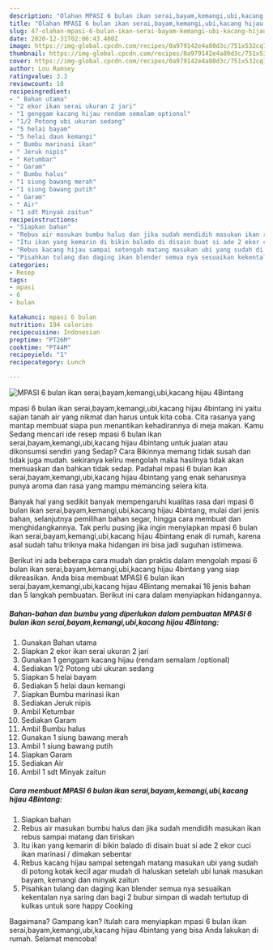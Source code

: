```yaml
---
description: "Olahan MPASI 6 bulan ikan serai,bayam,kemangi,ubi,kacang hijau 4Bintang | Cara Buat MPASI 6 bulan ikan serai,bayam,kemangi,ubi,kacang hijau 4Bintang Yang Bisa Manjain Lidah"
title: "Olahan MPASI 6 bulan ikan serai,bayam,kemangi,ubi,kacang hijau 4Bintang | Cara Buat MPASI 6 bulan ikan serai,bayam,kemangi,ubi,kacang hijau 4Bintang Yang Bisa Manjain Lidah"
slug: 47-olahan-mpasi-6-bulan-ikan-serai-bayam-kemangi-ubi-kacang-hijau-4bintang-cara-buat-mpasi-6-bulan-ikan-serai-bayam-kemangi-ubi-kacang-hijau-4bintang-yang-bisa-manjain-lidah
date: 2020-12-31T02:06:43.400Z
image: https://img-global.cpcdn.com/recipes/0a979142e4a80d3c/751x532cq70/mpasi-6-bulan-ikan-seraibayamkemangiubikacang-hijau-4bintang-foto-resep-utama.jpg
thumbnail: https://img-global.cpcdn.com/recipes/0a979142e4a80d3c/751x532cq70/mpasi-6-bulan-ikan-seraibayamkemangiubikacang-hijau-4bintang-foto-resep-utama.jpg
cover: https://img-global.cpcdn.com/recipes/0a979142e4a80d3c/751x532cq70/mpasi-6-bulan-ikan-seraibayamkemangiubikacang-hijau-4bintang-foto-resep-utama.jpg
author: Lou Ramsey
ratingvalue: 3.3
reviewcount: 10
recipeingredient:
- " Bahan utama"
- "2 ekor ikan serai ukuran 2 jari"
- "1 genggam kacang hijau rendam semalam optional"
- "1/2 Potong ubi ukuran sedang"
- "5 helai bayam"
- "5 helai daun kemangi"
- " Bumbu marinasi ikan"
- " Jeruk nipis"
- " Ketumbar"
- " Garam"
- " Bumbu halus"
- "1 siung bawang merah"
- "1 siung bawang putih"
- " Garam"
- " Air"
- "1 sdt Minyak zaitun"
recipeinstructions:
- "Siapkan bahan"
- "Rebus air masukan bumbu halus dan jika sudah mendidih masukan ikan rebus sampai matang dan tiriskan"
- "Itu ikan yang kemarin di bikin balado di disain buat si ade 2 ekor cuci ikan marinasi / dimakan sebentar"
- "Rebus kacang hijau sampai setengah matang masukan ubi yang sudah di potong kotak kecil agar mudah di haluskan setelah ubi lunak masukan bayam, kemangi dan minyak zaitun"
- "Pisahkan tulang dan daging ikan blender semua nya sesuaikan kekentalan nya saring dan bagi 2 bubur simpan di wadah tertutup di kulkas untuk sore happy Cooking"
categories:
- Resep
tags:
- mpasi
- 6
- bulan

katakunci: mpasi 6 bulan 
nutrition: 194 calories
recipecuisine: Indonesian
preptime: "PT26M"
cooktime: "PT44M"
recipeyield: "1"
recipecategory: Lunch

---
```



![MPASI 6 bulan ikan serai,bayam,kemangi,ubi,kacang hijau 4Bintang](https://img-global.cpcdn.com/recipes/0a979142e4a80d3c/751x532cq70/mpasi-6-bulan-ikan-seraibayamkemangiubikacang-hijau-4bintang-foto-resep-utama.jpg)


mpasi 6 bulan ikan serai,bayam,kemangi,ubi,kacang hijau 4bintang ini yaitu sajian tanah air yang nikmat dan harus untuk kita coba. Cita rasanya yang mantap membuat siapa pun menantikan kehadirannya di meja makan.
Kamu Sedang mencari ide resep mpasi 6 bulan ikan serai,bayam,kemangi,ubi,kacang hijau 4bintang untuk jualan atau dikonsumsi sendiri yang Sedap? Cara Bikinnya memang tidak susah dan tidak juga mudah. sekiranya keliru mengolah maka hasilnya tidak akan memuaskan dan bahkan tidak sedap. Padahal mpasi 6 bulan ikan serai,bayam,kemangi,ubi,kacang hijau 4bintang yang enak seharusnya punya aroma dan rasa yang mampu memancing selera kita.

Banyak hal yang sedikit banyak mempengaruhi kualitas rasa dari mpasi 6 bulan ikan serai,bayam,kemangi,ubi,kacang hijau 4bintang, mulai dari jenis bahan, selanjutnya pemilihan bahan segar, hingga cara membuat dan menghidangkannya. Tak perlu pusing jika ingin menyiapkan mpasi 6 bulan ikan serai,bayam,kemangi,ubi,kacang hijau 4bintang enak di rumah, karena asal sudah tahu triknya maka hidangan ini bisa jadi suguhan istimewa.




Berikut ini ada beberapa cara mudah dan praktis dalam mengolah mpasi 6 bulan ikan serai,bayam,kemangi,ubi,kacang hijau 4bintang yang siap dikreasikan. Anda bisa membuat MPASI 6 bulan ikan serai,bayam,kemangi,ubi,kacang hijau 4Bintang memakai 16 jenis bahan dan 5 langkah pembuatan. Berikut ini cara dalam menyiapkan hidangannya.

<!--inarticleads1-->

##### Bahan-bahan dan bumbu yang diperlukan dalam pembuatan MPASI 6 bulan ikan serai,bayam,kemangi,ubi,kacang hijau 4Bintang:

1. Gunakan  Bahan utama
1. Siapkan 2 ekor ikan serai ukuran 2 jari
1. Gunakan 1 genggam kacang hijau (rendam semalam /optional)
1. Sediakan 1/2 Potong ubi ukuran sedang
1. Siapkan 5 helai bayam
1. Sediakan 5 helai daun kemangi
1. Siapkan  Bumbu marinasi ikan
1. Sediakan  Jeruk nipis
1. Ambil  Ketumbar
1. Sediakan  Garam
1. Ambil  Bumbu halus
1. Gunakan 1 siung bawang merah
1. Ambil 1 siung bawang putih
1. Siapkan  Garam
1. Sediakan  Air
1. Ambil 1 sdt Minyak zaitun




<!--inarticleads2-->

##### Cara membuat MPASI 6 bulan ikan serai,bayam,kemangi,ubi,kacang hijau 4Bintang:

1. Siapkan bahan
1. Rebus air masukan bumbu halus dan jika sudah mendidih masukan ikan rebus sampai matang dan tiriskan
1. Itu ikan yang kemarin di bikin balado di disain buat si ade 2 ekor cuci ikan marinasi / dimakan sebentar
1. Rebus kacang hijau sampai setengah matang masukan ubi yang sudah di potong kotak kecil agar mudah di haluskan setelah ubi lunak masukan bayam, kemangi dan minyak zaitun
1. Pisahkan tulang dan daging ikan blender semua nya sesuaikan kekentalan nya saring dan bagi 2 bubur simpan di wadah tertutup di kulkas untuk sore happy Cooking




Bagaimana? Gampang kan? Itulah cara menyiapkan mpasi 6 bulan ikan serai,bayam,kemangi,ubi,kacang hijau 4bintang yang bisa Anda lakukan di rumah. Selamat mencoba!
